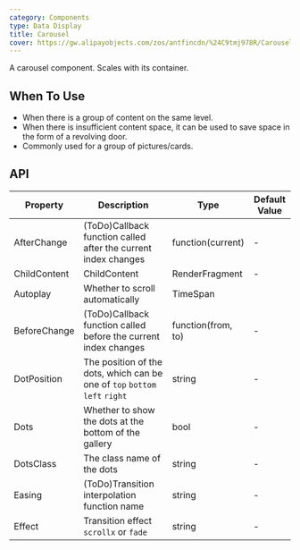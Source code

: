 ```yaml
---
category: Components
type: Data Display
title: Carousel
cover: https://gw.alipayobjects.com/zos/antfincdn/%24C9tmj978R/Carousel.svg
---
```


A carousel component. Scales with its container.

## When To Use

- When there is a group of content on the same level.
- When there is insufficient content space, it can be used to save space in the form of a revolving door.
- Commonly used for a group of pictures/cards.


## API

| Property | Description | Type | Default Value |
| --- | --- | --- | --- |
| AfterChange | (ToDo)Callback function called after the current index changes | function(current)        | -         |
| ChildContent | ChildContent | RenderFragment        | -         |
| Autoplay   | Whether to scroll automatically | TimeSpan         |
| BeforeChange    | (ToDo)Callback function called before the current index changes | function(from, to)         |-       |
| DotPosition |The position of the dots, which can be one of `top` `bottom` `left` `right` | string  | -  |
| Dots | Whether to show the dots at the bottom of the gallery | bool | -  |
| DotsClass | The class name of the dots | string        | -         |
| Easing | (ToDo)Transition interpolation function name   | string        | -         |
| Effect | Transition effect `scrollx` or `fade` | string        | -         |